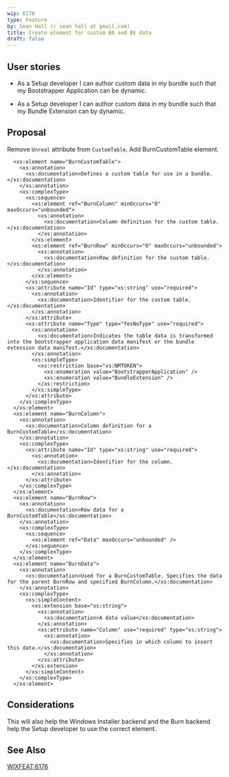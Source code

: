 ```yaml
---
wip: 6176
type: Feature
by: Sean Hall (r sean hall at gmail.com)
title: Create element for custom BA and BE data
draft: false
---
```


## User stories

* As a Setup developer I can author custom data in my bundle such that my Bootstrapper Application can be dynamic.

* As a Setup developer I can author custom data in my bundle such that my Bundle Extension can by dynamic.


## Proposal

Remove `Unreal` attribute from `CustomTable`.
Add BurnCustomTable element.

      <xs:element name="BurnCustomTable">
        <xs:annotation>
          <xs:documentation>Defines a custom table for use in a bundle.</xs:documentation>
        </xs:annotation>
        <xs:complexType>
          <xs:sequence>
            <xs:element ref="BurnColumn" minOccurs="0" maxOccurs="unbounded">
              <xs:annotation>
                <xs:documentation>Column definition for the custom table.</xs:documentation>
              </xs:annotation>
            </xs:element>
            <xs:element ref="BurnRow" minOccurs="0" maxOccurs="unbounded">
              <xs:annotation>
                <xs:documentation>Row definition for the custom table.</xs:documentation>
              </xs:annotation>
            </xs:element>
          </xs:sequence>
          <xs:attribute name="Id" type="xs:string" use="required">
            <xs:annotation>
              <xs:documentation>Identifier for the custom table.</xs:documentation>
            </xs:annotation>
          </xs:attribute>
          <xs:attribute name="Type" type="YesNoType" use="required">
            <xs:annotation>
              <xs:documentation>Indicates the table data is transformed into the bootstrapper application data manifest or the bundle extension data manifest.</xs:documentation>
            </xs:annotation>
            <xs:simpleType>
              <xs:restriction base="xs:NMTOKEN">
                <xs:enumeration value="BootstrapperApplication" />
                <xs:enumeration value="BundleExtension" />
              </xs:restriction>
            </xs:simpleType>
          </xs:attribute>
        </xs:complexType>
      </xs:element>
      <xs:element name="BurnColumn">
        <xs:annotation>
          <xs:documentation>Column definition for a BurnCustomTable</xs:documentation>
        </xs:annotation>
        <xs:complexType>
          <xs:attribute name="Id" type="xs:string" use="required">
            <xs:annotation>
              <xs:documentation>Identifier for the column.</xs:documentation>
            </xs:annotation>
          </xs:attribute>
        </xs:complexType>
      </xs:element>
      <xs:element name="BurnRow">
        <xs:annotation>
          <xs:documentation>Row data for a BurnCustomTable</xs:documentation>
        </xs:annotation>
        <xs:complexType>
          <xs:sequence>
            <xs:element ref="Data" maxOccurs="unbounded" />
          </xs:sequence>
        </xs:complexType>
      </xs:element>
      <xs:element name="BurnData">
        <xs:annotation>
          <xs:documentation>Used for a BurnCustomTable. Specifies the data for the parent BurnRow and specified BurnColumn.</xs:documentation>
        </xs:annotation>
        <xs:complexType>
          <xs:simpleContent>
            <xs:extension base="xs:string">
              <xs:annotation>
                <xs:documentation>A data value</xs:documentation>
              </xs:annotation>
              <xs:attribute name="Column" use="required" type="xs:string">
                <xs:annotation>
                  <xs:documentation>Specifies in which column to insert this data.</xs:documentation>
                </xs:annotation>
              </xs:attribute>
            </xs:extension>
          </xs:simpleContent>
        </xs:complexType>
      </xs:element>


## Considerations

This will also help the Windows Installer backend and the Burn backend help the Setup developer to use the correct element.


## See Also

[WIXFEAT:6176](https://github.com/wixtoolset/issues/issues/6176)
